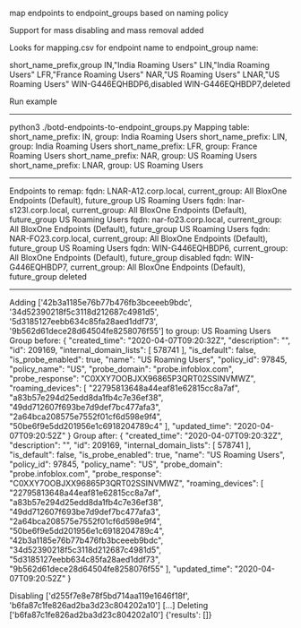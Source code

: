 
map endpoints to endpoint_groups based on naming policy

Support for mass disabling and mass removal added

Looks for mapping.csv for endpoint name to endpoint_group name:

short_name_prefix,group
IN,"India Roaming Users"
LIN,"India Roaming Users"
LFR,"France Roaming Users"
NAR,"US Roaming Users"
LNAR,"US Roaming Users"
WIN-G446EQHBDP6,disabled
WIN-G446EQHBDP7,deleted

Run example

----------
python3 ./botd-endpoints-to-endpoint_groups.py 
Mapping table:
short_name_prefix: IN, group: India Roaming Users
short_name_prefix: LIN, group: India Roaming Users
short_name_prefix: LFR, group: France Roaming Users
short_name_prefix: NAR, group: US Roaming Users
short_name_prefix: LNAR, group: US Roaming Users

---------------------------------------
Endpoints to remap:
fqdn: LNAR-A12.corp.local, current_group: All BloxOne Endpoints (Default), future_group US Roaming Users
fqdn: lnar-s123l.corp.local, current_group: All BloxOne Endpoints (Default), future_group US Roaming Users
fqdn: nar-fo23.corp.local, current_group: All BloxOne Endpoints (Default), future_group US Roaming Users
fqdn: NAR-FO23.corp.local, current_group: All BloxOne Endpoints (Default), future_group US Roaming Users
fqdn: WIN-G446EQHBDP6, current_group: All BloxOne Endpoints (Default), future_group disabled
fqdn: WIN-G446EQHBDP7, current_group: All BloxOne Endpoints (Default), future_group deleted


---------------------------------------
Adding ['42b3a1185e76b77b476fb3bceeeb9bdc', '34d52390218f5c3118d212687c4981d5', '5d3185127eebb634c85fa28aed1ddf73', '9b562d61dece28d64504fe8258076f55'] to group: US Roaming Users
Group before: 
{
    "created_time": "2020-04-07T09:20:32Z",
    "description": "",
    "id": 209169,
    "internal_domain_lists": [
        578741
    ],
    "is_default": false,
    "is_probe_enabled": true,
    "name": "US Roaming Users",
    "policy_id": 97845,
    "policy_name": "US",
    "probe_domain": "probe.infoblox.com",
    "probe_response": "C0XXY7OOBJXX96865P3QRT02SSINVMWZ",
    "roaming_devices": [
        "22795813648a44eaf81e62815cc8a7af",
        "a83b57e294d25edd8da1fb4c7e36ef38",
        "49dd712607f693be7d9def7bc477afa3",
        "2a64bca208575e7552f01cf6d598e9f4",
        "50be6f9e5dd201956e1c6918204789c4"
    ],
    "updated_time": "2020-04-07T09:20:52Z"
}
Group after: 
{
    "created_time": "2020-04-07T09:20:32Z",
    "description": "",
    "id": 209169,
    "internal_domain_lists": [
        578741
    ],
    "is_default": false,
    "is_probe_enabled": true,
    "name": "US Roaming Users",
    "policy_id": 97845,
    "policy_name": "US",
    "probe_domain": "probe.infoblox.com",
    "probe_response": "C0XXY7OOBJXX96865P3QRT02SSINVMWZ",
    "roaming_devices": [
        "22795813648a44eaf81e62815cc8a7af",
        "a83b57e294d25edd8da1fb4c7e36ef38",
        "49dd712607f693be7d9def7bc477afa3",
        "2a64bca208575e7552f01cf6d598e9f4",
        "50be6f9e5dd201956e1c6918204789c4",
        "42b3a1185e76b77b476fb3bceeeb9bdc",
        "34d52390218f5c3118d212687c4981d5",
        "5d3185127eebb634c85fa28aed1ddf73",
        "9b562d61dece28d64504fe8258076f55"
    ],
    "updated_time": "2020-04-07T09:20:52Z"
}

Disabling ['d255f7e8e78f5bd714aa119e1646f18f', 'b6fa87c1fe826ad2ba3d23c804202a10']
[...]
Deleting ['b6fa87c1fe826ad2ba3d23c804202a10']
{'results': []}

